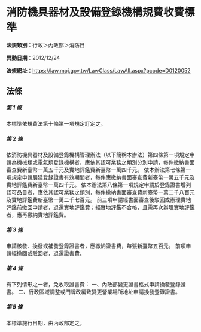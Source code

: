 # 消防機具器材及設備登錄機構規費收費標準

**法規類別**：行政＞內政部＞消防目

**異動日期**：2012/12/24  

**法規網址**：https://law.moj.gov.tw/LawClass/LawAll.aspx?pcode=D0120052





## 法條
##### 第 1 條
本標準依規費法第十條第一項規定訂定之。

##### 第 2 條
依消防機具器材及設備登錄機構管理辦法（以下簡稱本辦法）第四條第一項規定申請為機械類或電氣類登錄機構者，應依其認可業務之類別分別申請，每件繳納書面審查費新臺幣一萬五千元及實地評鑑費新臺幣一萬四千元。
依本辦法第七條第一項規定申請展延登錄證書有效期間者，每件應繳納書面審查費新臺幣一萬五千元及實地評鑑費新臺幣一萬四千元。
依本辦法第八條第一項規定申請於登錄證書增列認可品目者，應依其認可業務之類別，每件繳納書面審查費新臺幣一萬二千八百元及實地評鑑費新臺幣一萬二千七百元。
前三項申請經書面審查後駁回或辦理實地評鑑前撤回申請者，退還實地評鑑費；經實地評鑑不合格，且需再次辦理實地評鑑者，應再繳納實地評鑑費。

##### 第 3 條
申請核發、換發或補發登錄證書者，應繳納證書費，每張新臺幣五百元。
前項申請經撤回或駁回者，退還證書費。

##### 第 4 條
有下列情形之一者，免收取證書費：
一、內政部變更證書格式申請換發登錄證書。
二、行政區域調整或門牌改編致變更營業場所地址申請換發登錄證書。

##### 第 5 條
本標準施行日期，由內政部定之。


